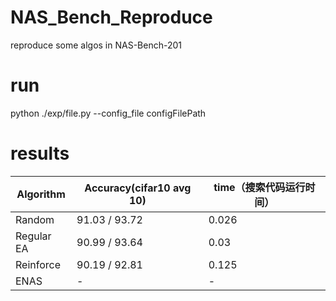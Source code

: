 # NAS_Bench_Reproduce
reproduce some algos in NAS-Bench-201

# run
python ./exp/file.py --config_file configFilePath

# results
| Algorithm      |  Accuracy(cifar10 avg 10) | time（搜索代码运行时间） |
| ----------- | ----------- | ----------- |
| Random      |    91.03 /  93.72  |   0.026    | 
| Regular EA   |    90.99 / 93.64   |  0.03     | 
| Reinforce |  90.19 / 92.81   |  0.125   | 
| ENAS | - | - |
